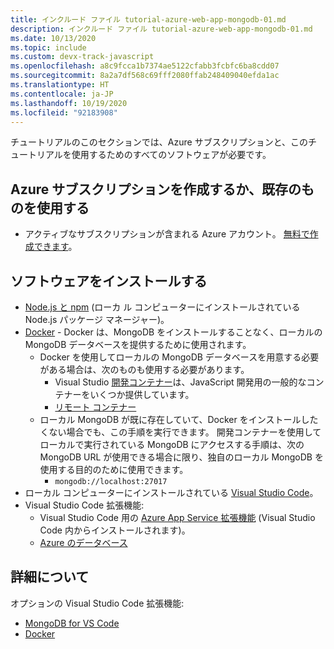 ```yaml
---
title: インクルード ファイル tutorial-azure-web-app-mongodb-01.md
description: インクルード ファイル tutorial-azure-web-app-mongodb-01.md
ms.date: 10/13/2020
ms.topic: include
ms.custom: devx-track-javascript
ms.openlocfilehash: a8c9fcca1b7374ae5122cfabb3fcbfc6ba8cdd07
ms.sourcegitcommit: 8a2a7df568c69fff2080ffab248409040efda1ac
ms.translationtype: HT
ms.contentlocale: ja-JP
ms.lasthandoff: 10/19/2020
ms.locfileid: "92183908"
---
```

チュートリアルのこのセクションでは、Azure サブスクリプションと、このチュートリアルを使用するためのすべてのソフトウェアが必要です。

## <a name="create-or-use-existing-azure-subscription"></a>Azure サブスクリプションを作成するか、既存のものを使用する 

* アクティブなサブスクリプションが含まれる Azure アカウント。 [無料で作成できます](https://azure.microsoft.com/free/?utm_source=campaign&utm_campaign=vscode-tutorial-appservice-extension&mktingSource=vscode-tutorial-appservice-extension)。

## <a name="install-software"></a>ソフトウェアをインストールする

- [Node.js と npm](https://nodejs.org/en/download) (ローカ ル コンピューターにインストールされている Node.js パッケージ マネージャー)。
- [Docker](https://docs.docker.com/get-docker/) - Docker は、MongoDB をインストールすることなく、ローカルの MongoDB データベースを提供するために使用されます。 
    - Docker を使用してローカルの MongoDB データベースを用意する必要がある場合は、次のものも使用する必要があります。
        -  Visual Studio [開発コンテナー](https://code.visualstudio.com/docs/remote/containers)は、JavaScript 開発用の一般的なコンテナーをいくつか提供しています。 
        - [リモート コンテナー](https://marketplace.visualstudio.com/items?itemName=ms-vscode-remote.remote-containers)
    - ローカル MongoDB が既に存在していて、Docker をインストールしたくない場合でも、この手順を実行できます。 開発コンテナーを使用してローカルで実行されている MongoDB にアクセスする手順は、次の MongoDB URL が使用できる場合に限り、独自のローカル MongoDB を使用する目的のために使用できます。 
        - `mongodb://localhost:27017`
- ローカル コンピューターにインストールされている [Visual Studio Code](https://code.visualstudio.com/)。 
- Visual Studio Code 拡張機能:
    - Visual Studio Code 用の [Azure App Service 拡張機能](https://marketplace.visualstudio.com/items?itemName=ms-azuretools.vscode-azureappservice) (Visual Studio Code 内からインストールされます)。
    - [Azure のデータベース](https://marketplace.visualstudio.com/items?itemName=ms-azuretools.vscode-cosmosdb)

## <a name="want-to-know-more"></a>詳細について 

オプションの Visual Studio Code 拡張機能:
* [MongoDB for VS Code](https://marketplace.visualstudio.com/items?itemName=mongodb.mongodb-vscode)
* [Docker](https://marketplace.visualstudio.com/items?itemName=ms-azuretools.vscode-docker)